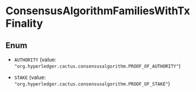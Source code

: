 

# ConsensusAlgorithmFamiliesWithTxFinality

## Enum


* `AUTHORITY` (value: `"org.hyperledger.cactus.consensusalgorithm.PROOF_OF_AUTHORITY"`)

* `STAKE` (value: `"org.hyperledger.cactus.consensusalgorithm.PROOF_OF_STAKE"`)



